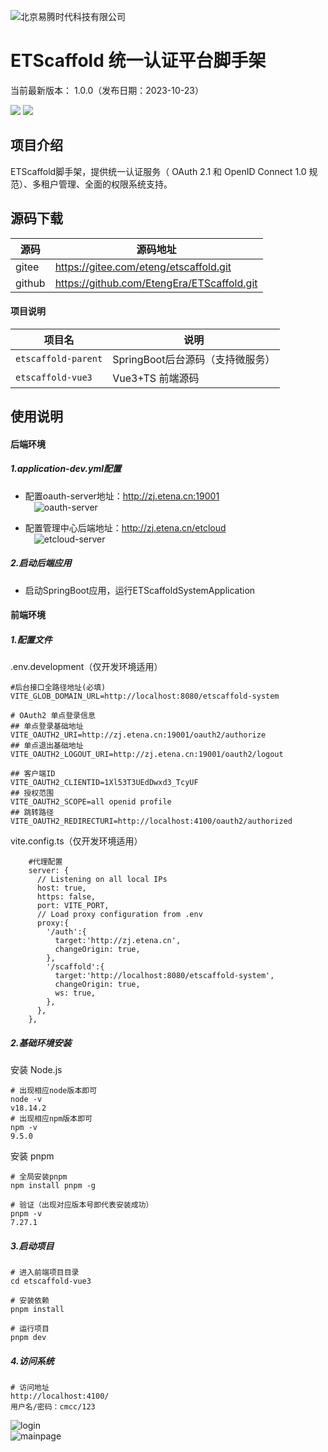 

![北京易腾时代科技有限公司](https://eteng.oss-cn-qingdao.aliyuncs.com/git/images/etena.jpg "易腾时代")



ETScaffold 统一认证平台脚手架
===============

当前最新版本： 1.0.0（发布日期：2023-10-23） 


[![](https://eteng.oss-cn-qingdao.aliyuncs.com/git/images/Author-北京易腾时代科技-orange.svg)](http://www.etena.cn)
[![](https://eteng.oss-cn-qingdao.aliyuncs.com/git/images/version-1.0.0-brightgreen.svg)](https://gitee.com/eteng/etscaffold)


项目介绍
-----------------------------------

ETScaffold脚手架，提供统一认证服务（ OAuth 2.1 和 OpenID Connect 1.0 规范）、多租户管理、全面的权限系统支持。


源码下载
-----------------------------------

| 源码                | 源码地址                     | 
|--------------------|------------------------|
| gitee    | https://gitee.com/eteng/etscaffold.git        |
| github  | https://github.com/EtengEra/ETScaffold.git |

#### 项目说明

| 项目名                | 说明                     | 
|--------------------|------------------------|
| `etscaffold-parent`    | SpringBoot后台源码（支持微服务）        |
| `etscaffold-vue3` | Vue3+TS 前端源码 |


使用说明
-----------------------------------

#### 后端环境

##### 1.application-dev.yml配置

* 配置oauth-server地址：http://zj.etena.cn:19001  
&emsp;![](https://eteng.oss-cn-qingdao.aliyuncs.com/git/images/oauth-server.png "oauth-server")  

* 配置管理中心后端地址：http://zj.etena.cn/etcloud  
&emsp;![](https://eteng.oss-cn-qingdao.aliyuncs.com/git/images/etcloudserver.png "etcloud-server")

##### 2.启动后端应用
* 启动SpringBoot应用，运行ETScaffoldSystemApplication

#### 前端环境

##### 1.配置文件
.env.development（仅开发环境适用）

```
#后台接口全路径地址(必填)
VITE_GLOB_DOMAIN_URL=http://localhost:8080/etscaffold-system

# OAuth2 单点登录信息
## 单点登录基础地址
VITE_OAUTH2_URI=http://zj.etena.cn:19001/oauth2/authorize
## 单点退出基础地址
VITE_OAUTH2_LOGOUT_URI=http://zj.etena.cn:19001/oauth2/logout

## 客户端ID
VITE_OAUTH2_CLIENTID=1Xl53T3UEdDwxd3_TcyUF
## 授权范围
VITE_OAUTH2_SCOPE=all openid profile
## 跳转路径
VITE_OAUTH2_REDIRECTURI=http://localhost:4100/oauth2/authorized
```

vite.config.ts（仅开发环境适用）

```
    #代理配置
    server: {
      // Listening on all local IPs
      host: true,
      https: false,
      port: VITE_PORT,
      // Load proxy configuration from .env
      proxy:{
        '/auth':{
          target:'http://zj.etena.cn',          
          changeOrigin: true,
        },
        '/scaffold':{          
          target:'http://localhost:8080/etscaffold-system',
          changeOrigin: true,
          ws: true,
        },        
      },
    },
```

##### 2.基础环境安装
安装 Node.js

```
# 出现相应node版本即可
node -v
v18.14.2
# 出现相应npm版本即可
npm -v
9.5.0
```
安装 pnpm

```
# 全局安装pnpm
npm install pnpm -g

# 验证（出现对应版本号即代表安装成功）
pnpm -v
7.27.1
```

##### 3.启动项目
```
# 进入前端项目目录
cd etscaffold-vue3

# 安装依赖
pnpm install

# 运行项目
pnpm dev
```

##### 4.访问系统
```
# 访问地址
http://localhost:4100/
用户名/密码：cmcc/123
```
![](https://eteng.oss-cn-qingdao.aliyuncs.com/git/images/login.png "login")  
![](https://eteng.oss-cn-qingdao.aliyuncs.com/git/images/mainpage.png "mainpage")